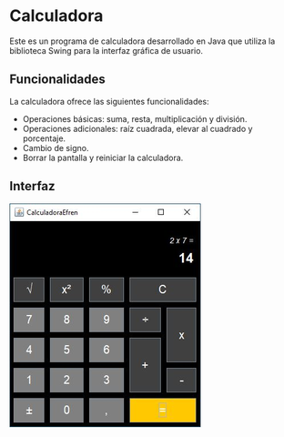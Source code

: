 # Calculadora

Este es un programa de calculadora desarrollado en Java que utiliza la biblioteca Swing para la interfaz gráfica de usuario.

## Funcionalidades

La calculadora ofrece las siguientes funcionalidades:

- Operaciones básicas: suma, resta, multiplicación y división.
- Operaciones adicionales: raíz cuadrada, elevar al cuadrado y porcentaje.
- Cambio de signo.
- Borrar la pantalla y reiniciar la calculadora.

## Interfaz

![](calculadora.jpg)


